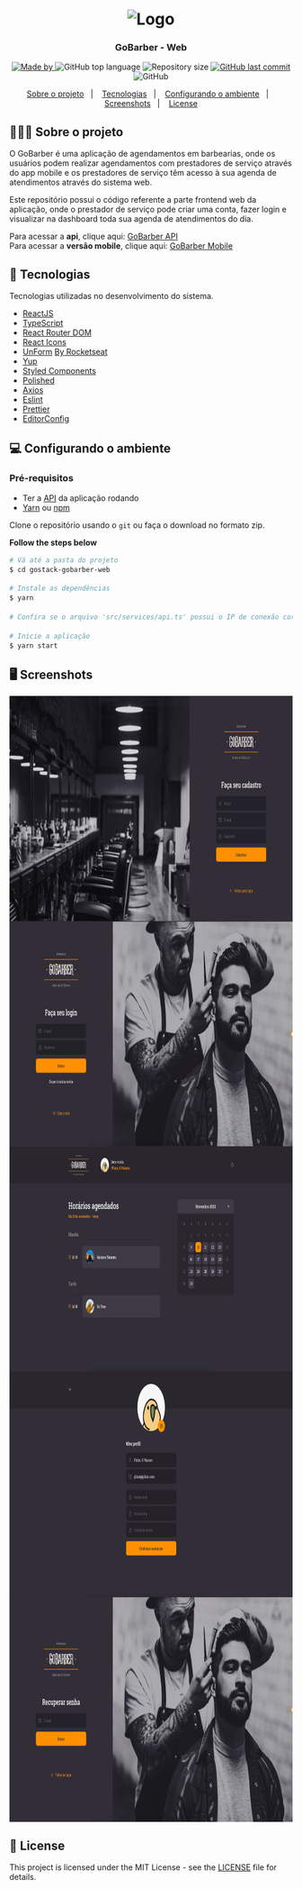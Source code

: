 <h1 align="center">
  <img alt="Logo" src="https://res.cloudinary.com/eliasgcf/image/upload/v1588625369/GoBarber/logo_iw1v9f.svg" width="200px">
</h1>

<h3 align="center">
  GoBarber - Web
</h3>

<p align="center">
  <a href="https://www.linkedin.com/in/gustavo-tatarem/">
    <img alt="Made by" src="https://img.shields.io/badge/made%20by-gustavo%20tatarem-gree">
  </a>
  
  <img alt="GitHub top language" src="https://img.shields.io/github/languages/top/gustatarem/gostack-gobarber-web">
  
  <img alt="Repository size" src="https://img.shields.io/github/repo-size/gustatarem/gostack-gobarber-web">
  
  <a href="https://github.com/gustatarem/gostack-gobarber-web/commits/master">
    <img alt="GitHub last commit" src="https://img.shields.io/github/last-commit/gustatarem/gostack-gobarber-web">
  </a>
  
  <img alt="GitHub" src="https://img.shields.io/github/license/gustatarem/gostack-gobarber-weB">
</p>

<p align="center">
  <a href="#-sobre-o-projeto">Sobre o projeto</a>&nbsp;&nbsp;&nbsp;|&nbsp;&nbsp;&nbsp;
  <a href="#-tecnologias">Tecnologias</a>&nbsp;&nbsp;&nbsp;|&nbsp;&nbsp;&nbsp;
  <a href="#-configurando-o-ambiente">Configurando o ambiente</a>&nbsp;&nbsp;&nbsp;|&nbsp;&nbsp;&nbsp;
  <a href="#-screenshots">Screenshots</a>&nbsp;&nbsp;&nbsp;|&nbsp;&nbsp;&nbsp;
  <a href="#-license">License</a>
</p>

## 👨🏻‍💻 Sobre o projeto

O GoBarber é uma aplicação de agendamentos em barbearias, onde os usuários podem realizar agendamentos com prestadores de serviço através do app mobile e os prestadores de serviço têm acesso à sua agenda de atendimentos através do sistema web.

Este repositório possui o código referente a parte frontend web da aplicação, onde o prestador de serviço pode criar uma conta, fazer login e visualizar na dashboard toda sua agenda de atendimentos do dia.
 
Para acessar a **api**, clique aqui: [GoBarber API](https://github.com/gustatarem/gostack-gobarber-backend)<br />
Para acessar a **versão mobile**, clique aqui: [GoBarber Mobile](https://github.com/gustatarem/appgobarber)

## 🚀 Tecnologias

Tecnologias utilizadas no desenvolvimento do sistema.

- [ReactJS](https://reactjs.org/)
- [TypeScript](https://www.typescriptlang.org/)
- [React Router DOM](https://reacttraining.com/react-router/)
- [React Icons](https://react-icons.netlify.com/#/)
- [UnForm](https://unform.dev/) [By Rocketseat](https://rocketseat.com.br/)
- [Yup](https://github.com/jquense/yup)
- [Styled Components](https://styled-components.com/)
- [Polished](https://github.com/styled-components/polished)
- [Axios](https://github.com/axios/axios)
- [Eslint](https://eslint.org/)
- [Prettier](https://prettier.io/)
- [EditorConfig](https://editorconfig.org/)

## 💻 Configurando o ambiente

### Pré-requisitos

- Ter a [API](https://github.com/gustatarem/gostack-gobarber-backend) da aplicação rodando
- [Yarn](https://classic.yarnpkg.com/) ou [npm](https://www.npmjs.com/)

Clone o repositório usando o `git` ou faça o download no formato zip. 

**Follow the steps below**

```bash
# Vá até a pasta do projeto
$ cd gostack-gobarber-web

# Instale as dependências
$ yarn

# Confira se o arquivo 'src/services/api.ts' possui o IP de conexão correto para sua API

# Inicie a aplicação
$ yarn start
```

## 🖥 Screenshots

<img align="center" src=".github/cadastro.png" height="400"/>
<img align="center" src=".github/login.png" height="400"/>
<img align="center" src=".github/dashboard.png" height="400"/>
<img align="center" src=".github/profile.png" height="400"/>
<img align="center" src=".github/recuperar_senha.png" height="400"/>

## 📝 License

This project is licensed under the MIT License - see the [LICENSE](LICENSE) file for details.


